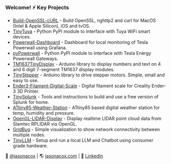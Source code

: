 ### Welcome! ⚡ Key Projects

- [Build-OpenSSL-cURL](https://github.com/jasonacox/Build-OpenSSL-cURL) - Build OpenSSL, nghttp2 and curl for MacOS (Intel & Apple Silicon), iOS and tvOS.
- [TinyTuya](https://github.com/jasonacox/tinytuya) - Python PyPI module to interface with Tuya WiFi smart devices.
- [Powerwall-Dashboard](https://github.com/jasonacox/Powerwall-Dashboard) - Dashboard for local monitoring of Tesla Powerwall using Grafana.
- [pyPowerwall](https://github.com/jasonacox/pypowerwall) - Python PyPI module to interface with Tesla Energy Powerwall Gateways.
- [TM1637TinyDisplay](https://github.com/jasonacox/TM1637TinyDisplay) - Arduino library to display numbers and text on 4 and 6 digit 7-segment TM1637 display modules.
- [TinyStepper](https://github.com/jasonacox/TinyStepper) - Arduino library to drive stepper motors. Simple, small and easy to use.
- [Ender3-Filament-Digital-Scale](https://github.com/jasonacox/Ender3-Filament-Digital-Scale) - Digital filament scale for Creality Ender-3 3D Printer.
- [TinySplunk](https://github.com/jasonacox/TinySplunk) - Tools and instructions to build and use a free version of Splunk for home.
- [ATtiny85-Weather-Station](https://github.com/jasonacox/ATtiny85-Weather-Station) - ATtiny85 based digital weather station for temp, humidity and pressure.
- [OpenGL-LIDAR-Display](https://github.com/jasonacox/OpenGL-LIDAR-Display) - Display realtime LIDAR point cloud data from Slamtec RPLIDAR via OpenGL.
- [GridBug](https://github.com/jasonacox/gridbug) - Simple visualization to show network connectivity between multiple nodes.
- [TinyLLM](https://github.com/jasonacox/TinyLLM) - Setup and run a local LLM and Chatbot using consumer grade hardware.

💬 [@jasonacox](https://twitter.com/jasonacox) | 🌎 [jasonacox.com](https://www.jasonacox.com/) | 🔗 [LinkedIn](https://www.linkedin.com/in/jasoncox3/) 
<!--
**jasonacox/jasonacox** is a ✨ _special_ ✨ repository because its `README.md` (this file) appears on your GitHub profile.

Here are some ideas to get you started:

- 🔭 I’m currently working on ...
- 🌱 I’m currently learning ...
- 👯 I’m looking to collaborate on ...
- 🤔 I’m looking for help with ...
- 💬 Ask me about ...
- 📫 How to reach me: ...
- 😄 Pronouns: ...
- ⚡ Fun fact: ...
-->
